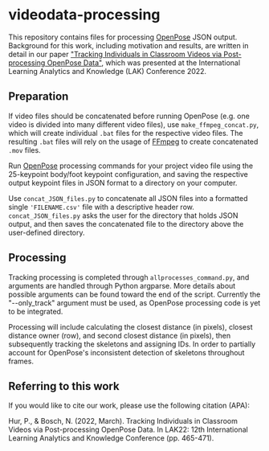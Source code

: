 # videodata-processing

This repository contains files for processing [OpenPose](https://github.com/CMU-Perceptual-Computing-Lab/openpose) JSON output. Background for this work, including motivation and results, are written in detail in our paper ["Tracking Individuals in Classroom Videos via Post-processing OpenPose Data"](https://dl.acm.org/doi/10.1145/3506860.3506888), which was presented at the International Learning Analytics and Knowledge (LAK) Conference 2022. 

## Preparation

If video files should be concatenated before running OpenPose (e.g. one video is divided into many different video files), use `make_ffmpeg_concat.py`, which will create individual `.bat` files for the respective video files. The resulting `.bat` files will rely on the usage of [FFmpeg](https://ffmpeg.org) to create concatenated `.mov` files.

Run [OpenPose](https://github.com/CMU-Perceptual-Computing-Lab/openpose) processing commands for your project video file using the 25-keypoint body/foot keypoint configuration, and saving the respective output keypoint files in JSON format to a directory on your computer. 

Use `concat_JSON_files.py` to concatenate all JSON files into a formatted single `'FILENAME.csv'` file with a descriptive header row. `concat_JSON_files.py` asks the user for the directory that holds JSON output, and then saves the concatenated file to the directory above the user-defined directory. 

## Processing

Tracking processing is completed through `allprocesses_command.py`, and arguments are handled through Python argparse. More details about possible arguments can be found toward the end of the script. Currently the "--only_track" argument must be used, as OpenPose processing code is yet to be integrated. 

Processing will include calculating the closest distance (in pixels), closest distance owner (row), and second closest distance (in pixels), then subsequently tracking the skeletons and assigning IDs. In order to partially account for OpenPose's inconsistent detection of skeletons throughout frames.

## Referring to this work

If you would like to cite our work, please use the following citation (APA):

Hur, P., & Bosch, N. (2022, March). Tracking Individuals in Classroom Videos via Post-processing OpenPose Data. In LAK22: 12th International Learning Analytics and Knowledge Conference (pp. 465-471).

